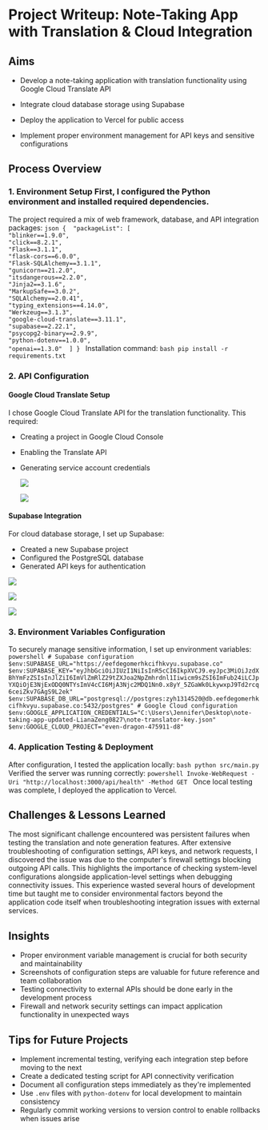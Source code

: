# Project Writeup: Note-Taking App with Translation & Cloud Integration 

## Aims 

 - Develop a note-taking application with translation functionality using Google Cloud Translate API 

- Integrate cloud database storage using Supabase

 - Deploy the application to Vercel for public access 

- Implement proper environment management for API keys and sensitive configurations 

## Process Overview 

### 1. Environment Setup First, I configured the Python environment and installed required dependencies. 

The project required a mix of web framework, database, and API integration packages: ```json {  "packageList": [                                        "blinker==1.9.0",                                                    "click==8.2.1",                                                  "Flask==3.1.1",                                                     "flask-cors==6.0.0",                                                    "Flask-SQLAlchemy==3.1.1",                                    "gunicorn==21.2.0",                                          "itsdangerous==2.2.0",                                           "Jinja2==3.1.6",                                             "MarkupSafe==3.0.2",                                          "SQLAlchemy==2.0.41",                                      "typing_extensions==4.14.0",                                   "Werkzeug==3.1.3",                                                     "google-cloud-translate==3.11.1",                                  "supabase==2.22.1",                                                   "psycopg2-binary==2.9.9",                                              "python-dotenv==1.0.0",                                         "openai==1.3.0"  ] } ```
Installation command: 
```bash pip install -r requirements.txt ``` 

### 2. API Configuration 

#### Google Cloud Translate Setup 
I chose Google Cloud Translate API for the translation functionality. This required: 
- Creating a project in Google Cloud Console 

- Enabling the Translate API 

- Generating service account credentials 

  ![](C:\Users\Jennifer\Desktop\sem1\COMP5241\Lab2\fbe16e2d4df3cd4462228012b21e56e7.png)

  ![](C:\Users\Jennifer\Desktop\sem1\COMP5241\Lab2\44af9e6ce443c67b0f44a1edd5ff3ded.png)

 #### Supabase Integration

For cloud database storage, I set up Supabase: 
- Created a new Supabase project 
- Configured the PostgreSQL database 
-  Generated API keys for authentication

![](C:\Users\Jennifer\Desktop\sem1\COMP5241\Lab2\3b621395d78ea7607f49081a25e80e79.png)

![](C:\Users\Jennifer\Desktop\sem1\COMP5241\Lab2\0456ce3a2d645bfc2e1b6b646f36cc09.png)

![](C:\Users\Jennifer\Desktop\sem1\COMP5241\Lab2\6fde44fc4d71d79a50079a69bb055e99.png)

### 3. Environment Variables Configuration 
To securely manage sensitive information, I set up environment variables: 
```powershell # Supabase configuration $env:SUPABASE_URL="https://eefdegomerhkcifhkvyu.supabase.co" $env:SUPABASE_KEY="eyJhbGciOiJIUzI1NiIsInR5cCI6IkpXVCJ9.eyJpc3MiOiJzdXBhYmFzZSIsInJlZiI6ImVlZmRlZ29tZXJoa2NpZmhrdnl1Iiwicm9sZSI6ImFub24iLCJpYXQiOjE3NjExODQ0NTYsImV4cCI6MjA3Njc2MDQ1Nn0.x8yY_5ZGaWk0LkywxpJ9Td2rcq6ceiZkv7GAgS9L2ek" $env:SUPABASE_DB_URL="postgresql://postgres:zyh1314520@db.eefdegomerhkcifhkvyu.supabase.co:5432/postgres" # Google Cloud configuration $env:GOOGLE_APPLICATION_CREDENTIALS="C:\Users\Jennifer\Desktop\note-taking-app-updated-LianaZeng0827\note-translator-key.json" $env:GOOGLE_CLOUD_PROJECT="even-dragon-475911-d8" ```
### 4. Application Testing & Deployment 
After configuration, I tested the application locally: 
```bash python src/main.py ```
Verified the server was running correctly:
```powershell Invoke-WebRequest -Uri "http://localhost:3000/api/health" -Method GET ``` 
Once local testing was complete, I deployed the application to Vercel. 
## Challenges & Lessons Learned 
The most significant challenge encountered was persistent failures when testing the translation and note generation features. After extensive troubleshooting of configuration settings, API keys, and network requests, I discovered the issue was due to the computer's firewall settings blocking outgoing API calls. This highlights the importance of checking system-level configurations alongside application-level settings when debugging connectivity issues. 
This experience wasted several hours of development time but taught me to consider environmental factors beyond the application code itself when troubleshooting integration issues with external services. 
## Insights 
- Proper environment variable management is crucial for both security and maintainability
- Screenshots of configuration steps are valuable for future reference and team collaboration 
- Testing connectivity to external APIs should be done early in the development process 
- Firewall and network security settings can impact application functionality in unexpected ways 
## Tips for Future Projects 
- Implement incremental testing, verifying each integration step before moving to the next 
-  Create a dedicated testing script for API connectivity verification 
-  Document all configuration steps immediately as they're implemented 
-  Use `.env` files with `python-dotenv` for local development to maintain consistency 
-  Regularly commit working versions to version control to enable rollbacks when issues arise